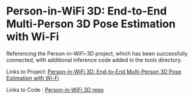 # Person-in-WiFi 3D: End-to-End Multi-Person 3D Pose Estimation with Wi-Fi

Referencing the Person-in-WiFi-3D project, which has been successfully connected, with additional inference code added in the tools directory.

Links to Project: [Person-in-WiFi 3D: End-to-End Multi-Person 3D Pose Estimation with Wi-Fi](https://aiotgroup.github.io/Person-in-WiFi-3D/)

Links to Code   : [Person-in-WiFi 3D repo](https://github.com/aiotgroup/Person-in-WiFi3D)

